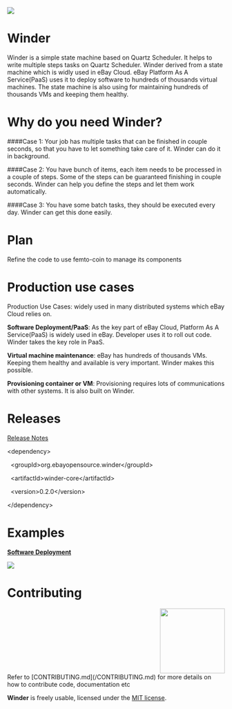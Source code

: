<img src="https://github.com/eBay/Winder/blob/master/docs/Winder-small.png"/>

# Winder
Winder is a simple state machine based on Quartz Scheduler. 
It helps to write multiple steps tasks on Quartz Scheduler.  Winder derived from a state machine which is widly used in eBay Cloud.
eBay Platform As A Service(PaaS) uses it to deploy software to hundreds of thousands virtual machines. 
The state machine is also using for maintaining hundreds of thousands VMs and keeping them healthy.

# Why do you need Winder?

####Case 1:
Your job has multiple tasks that can be finished in couple seconds, so that you have to let something take care of it.
Winder can do it in background.

####Case 2:
You have bunch of items, each item needs to be processed in a couple of steps. Some of the steps can be guaranteed finishing in couple seconds.
Winder can help you define the steps and let them work automatically.

####Case 3:
You have some batch tasks, they should be executed every day. 
Winder can get this done easily.

# Plan
  Refine the code to use femto-coin to manage its components
 
# Production use cases

Production Use Cases: widely used in many distributed systems which eBay Cloud relies on.

**Software Deployment/PaaS**: As the key part of eBay Cloud, Platform As A Service(PaaS) is widely used in eBay. Developer uses it to roll out code. Winder takes the key role in PaaS.

**Virtual machine maintenance**: eBay has hundreds of thousands VMs. Keeping them healthy and available is very important. Winder makes this possible.

**Provisioning container or VM**: Provisioning requires lots of communications with other systems. It is also built on Winder. 

# Releases

<a href="https://github.com/eBay/Winder/blob/master/releases/release-notes.txt">Release Notes</a>

&lt;dependency&gt;

&nbsp;&nbsp;&lt;groupId>org.ebayopensource.winder&lt;/groupId&gt;

&nbsp;&nbsp;&lt;artifactId>winder-core&lt;/artifactId&gt;

&nbsp;&nbsp;&lt;version>0.2.0&lt;/version&gt;

&lt;/dependency&gt;


# Examples

<a href="https://github.com/eBay/Winder/blob/master/winder-examples/src/main/java/org/ebayopensource/winder/examples/deployment1/DeploymentJob.java">**Software Deployment**</a>


<img src="https://github.com/eBay/Winder/blob/master/docs/SoftwareDeployment.png"/>

# Contributing
<div style="text-align:right">
  <img src="https://github.com/eBay/Winder/blob/master/docs/ebaysf-open-x.png" width="150px"/>
</div>
Refer to [CONTRIBUTING.md](/CONTRIBUTING.md) for more details on how to contribute code, documentation etc

**Winder** is freely usable, licensed under the [MIT license](LICENSE.md).
